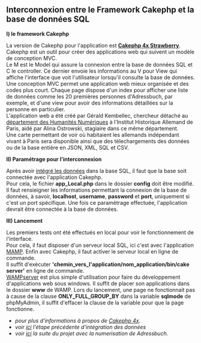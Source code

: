 **Interconnexion entre le Framework Cakephp et la base de données SQL**
--------------------------------------------------------------------------

**I) le framework Cakephp**

La version de Cakephp pour l'application est [**Cakephp 4x Strawberry**](https://cakephp.org/).  
Cakephp est un outil pour créer des applications web qui suivent un modèle de conception MVC.  
Le M est le Model qui assure la connexion entre la base de données SQL et C le controller. Ce dernier envoie les informations au V pour View qui affiche l'interface que voit l'utilisateur lorsqu'il consulte la base de données.  
Une conception MVC permet une application web mieux organisée et des codes plus court. Chaque page dispose d'un index pour afficher une liste de données comme les 20 premières personnes d'Adressbuch, par exemple, et d'une view pour avoir des informations détaillées sur la personne en particulier.  
L'application web a été créé par Gérald Kembellec, chercheur détaché au [département des Humanités Numériques](https://www.dhi-paris.fr/fr/recherche/digital-humanities.html) à l'Institut Historique Allemand de Paris, aidé par Alina Ostrowski, stagiaire dans ce même département.  
Une carte permettant de voir où habitaient les allemands indépendant vivant à Paris sera disponible ainsi que des télechargements des données ou de la base entière en JSON, XML, SQL et CSV. 

**II) Paramétrage pour l'interconnexion**

Après avoir [intégré les données](Integration_des_donnees.md) dans la base SQL, il faut que la base soit connectée avec l'application Cakephp.  
Pour cela, le fichier **app_Local.php** dans le dossier **config** doit être modifié. Il faut rensieigner les informations permettant la connexion de la base de données, à savoir, **localhost**, **username**, **password** et **port**, uniquement si c'est un port spécifique. 
Une fois ce paramétrage effectuée, l'application devrait être connectée à la base de données. 

**III) Lancement**

Les premiers tests ont été effectués en local pour voir le fonctionnement de l'interface.  
Pour cela, il faut disposer d'un serveur local SQL, ici c'est avec l'application [MAMP](https://www.mamp.info/fr/mamp/windows/). Enfin avec Cakephp, il faut activer le serveur local en ligne de commande.  
Il suffit d'exécuter **'chemin_vers_l'application/nom_application/bin/cake server'** en ligne de commande.  
[WAMPserver](https://www.wampserver.com/) est plus simple d'utilisation pour faire du développement d'applications web sous windows. Il suffit de placer son applications dans le dossier **www** de WAMP.
Lors du lancement, une page ne fonctionnait pas à cause de la clause **ONLY_FULL_GROUP_BY** dans la variable **sqlmode** de phpMyAdmin, il suffit d'effacer la clause de la variable pour que la page fonctionne. 

* *pour plus d'informations à propos de [Cakephp 4x](https://book.cakephp.org/4/en/index.html)*.
* *voir [ici](Integration_des_donnees.md) l'étape précédente d'intégration des données*
*  *voir [ici](Numerisation.md) la suite du projet avec la numerisation de Adressbuch.*

